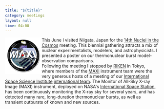 ```yaml
---
title: "${title}"
category: meetings
layout: null
time: 04:00
---
```

<!-- converted from blosxom format post by dkg 22.1.2022 -->
  <!---- Begin .post ---->
<img src="images/MAXI_new_logo_ver2_03_kibo3.png" align="left"></a>
This June I visited Niigata, Japan for the 
<a href="http://nic2016.jp">14th Nuclei in the Cosmos</a> meeting. This
biennial gathering attracts a mix of nuclear experimentalists, modelers,
and astrophysicists. I presented a poster on our thermonuclear burst
model-observation comparisons.<br>
Following the meeting I stopped by
<a href="http://www.riken.jp/en">RIKEN</a> in Tokyo, where members of the 
<a href="http://maxi.riken.jp">MAXI</a> instrument team were the very 
generous hosts of a meeting of our 
<a href="http://www.issibern.ch">International Space Science Institute</a>
<a href="http://www.issibern.ch/teams/labtostars/index.php/team/">international team</a>.
The Monitor of All-Sky X-ray Image (MAXI) instrument, deployed on NASA's
<a href="https://www.nasa.gov/mission_pages/station/main">International Space Station</a>,
has been continuously monitoring the X-ray sky for several years, and has
detected many rare, long-duration thermonuclear bursts, as well as transient
outbursts of known and new sources.
